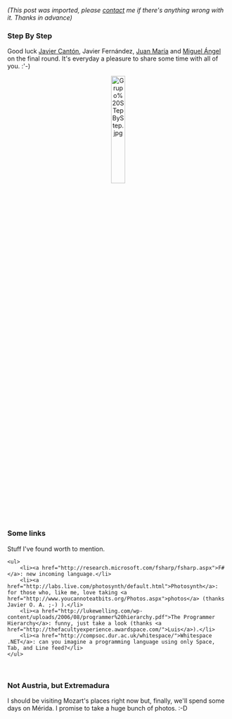 *(This post was imported, please [contact](#/contact) me if there's anything wrong with it. Thanks in advance)*

<div class="entry-body">
<h3>Step By Step</h3>
<p>
	Good luck <a href="http://www.studios-tortuga.com/">Javier Cant&oacute;n</a>, Javier Fern&aacute;ndez, <a href="http://vioswords.wordpress.com/">Juan Mar&iacute;a</a> and <a href="http://www.miguelangelramos.com/">Miguel &Aacute;ngel</a> on the final round. It's everyday a pleasure to share some time with all of you. :'-)
</p>
<p align="center">
        <img src="http://www.microsoft.com/spanish/msdn/estudiantes/images/secciones/Grupo%20STepByStep.jpg" alt="Grupo%20STepByStep.jpg" height="25%" width="25%" />
</p>
<br />
<h3>Some links</h3>
<p>
	Stuff I've found worth to mention.
	
	<ul>
		<li><a href="http://research.microsoft.com/fsharp/fsharp.aspx">F#</a>: new incoming language.</li>
		<li><a href="http://labs.live.com/photosynth/default.html">Photosynth</a>: for those who, like me, love taking <a href="http://www.youcannoteatbits.org/Photos.aspx">photos</a> (thanks Javier O. A. ;-) ).</li>
		<li><a href="http://lukewelling.com/wp-content/uploads/2006/08/programmer%20hierarchy.pdf">The Programmer Hierarchy</a>: funny, just take a look (thanks <a href="http://thefacultyexperience.awardspace.com/">Luis</a>).</li>
		<li><a href="http://compsoc.dur.ac.uk/whitespace/">Whitespace .NET</a>: can you imagine a programming language using only Space, Tab, and Line feed?</li>
	</ul>
</p>
<br />
<h3>Not Austria, but Extremadura</h3>
<p>
	I should be visiting Mozart's places right now but, finally, we'll spend some days on M&eacute;rida. I promise to take a huge bunch of photos. :-D
</p>
</div>
